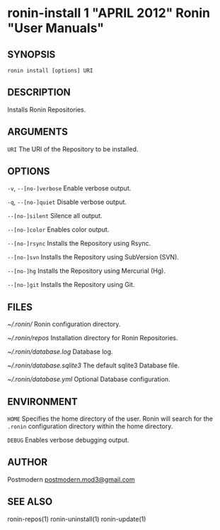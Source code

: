 # ronin-install 1 "APRIL 2012" Ronin "User Manuals"

## SYNOPSIS

`ronin install [options] URI`

## DESCRIPTION

Installs Ronin Repositories.

## ARGUMENTS

`URI`
  The URI of the Repository to be installed.

## OPTIONS

`-v`, `--[no-]verbose`
  Enable verbose output.

`-q`, `--[no-]quiet`
  Disable verbose output.

`--[no-]silent`
  Silence all output.

`--[no-]color`
  Enables color output.

`--[no-]rsync`
  Installs the Repository using Rsync.

`--[no-]svn`
  Installs the Repository using SubVersion (SVN).

`--[no-]hg`
  Installs the Repository using Mercurial (Hg).

`--[no-]git`
  Installs the Repository using Git.

## FILES

*~/.ronin/*
  Ronin configuration directory.

*~/.ronin/repos*
  Installation directory for Ronin Repositories.

*~/.ronin/database.log*
  Database log.

*~/.ronin/database.sqlite3*
  The default sqlite3 Database file.

*~/.ronin/database.yml*
  Optional Database configuration.

## ENVIRONMENT

`HOME`
  Specifies the home directory of the user. Ronin will search for the `.ronin`
  configuration directory within the home directory.

`DEBUG`
  Enables verbose debugging output.

## AUTHOR

Postmodern <postmodern.mod3@gmail.com>

## SEE ALSO

ronin-repos(1) ronin-uninstall(1) ronin-update(1)
